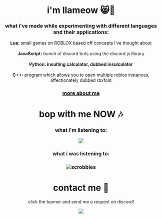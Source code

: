 <h1 align="center">i'm llameow 😸🦙</h1>
<h3 align="center">what i've made while experimenting with different languages and their applications:</h3>

<p align="center">
<strong>Lua:</strong> small games on ROBLOX based off concepts i've thought about <br></br>
<strong>JavaScript:</strong> bunch of discord bots using the discord.js library <br></br>
<strong>Python: insulting calculator, dubbed insulculator</strong> <br></br>
<strong>C++:</strong> program which allows you to open multiple roblox instances, affectionately dubbed rbxfold</p>

<h3 align="center"><a href="google.com">more about me</a></p></h3>


<h1 align="center">bop with me NOW 🎶</h1>

<h3 align="center">what i'm listening to:</h3>

<p align="center">
    <a href="https://open.spotify.com/user/ydos5vt5gwuv9ijqhuh6flc6o?si=7e793bfe678e4320"><img src="https://spotify-github-profile.vercel.app/api/view?uid=ydos5vt5gwuv9ijqhuh6flc6o&cover_image=true&theme=novatorem&bar_color=53b14f&bar_color_cover=false"/></a>
</p>

<h3 align="center">what i was listening to:</h3>

<h3 align="center"> 

![scrobbles](https://lastfm-recently-played.vercel.app/api?user=llameow&width=350&count=3)  

</a></p></h3>

<h1 align="center">contact me 🤙</h1>
<p align="center">click the banner and send me a request on discord!</p>

<p align="center">
    <a href="https://discord.com/users/443287359425871872"><img src="https://lanyard-profile-readme.vercel.app/api/443287359425871872"/></a>
</p>


